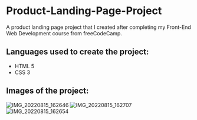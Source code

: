 # Product-Landing-Page-Project
A product landing page project that I created after completing my Front-End Web Development course from freeCodeCamp.

## Languages used to create the project:
* HTML 5
* CSS 3

## Images of the project:
![IMG_20220815_162646](https://user-images.githubusercontent.com/109019408/184623769-db2d8cdd-af9a-41f8-97a3-9ca53860dfc5.png)
![IMG_20220815_162707](https://user-images.githubusercontent.com/109019408/184623778-5b6410fb-5ed4-4721-a620-b26409cbd07a.png)
![IMG_20220815_162654](https://user-images.githubusercontent.com/109019408/184623787-a38626a1-5e7f-4b56-99be-209c58332ab2.png)
